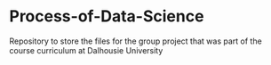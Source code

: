 # Process-of-Data-Science
Repository to store the files for the group project that was part of the course curriculum at Dalhousie University
